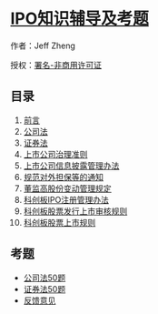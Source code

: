 # [IPO知识辅导及考题]()

作者：Jeff Zheng

授权：<a rel="license" href="http://creativecommons.org/licenses/by-nc/4.0/">署名-非商用许可证</a>

## 目录
1. [前言](#README)
1. [公司法](#docs/gong-si-fa)
1. [证券法](#docs/zheng-quan-fa)
1. [上市公司治理准则](#docs/治理准则)
1. [上市公司信息披露管理办法](#docs/上市公司信息披露管理办法)
1. [规范对外担保等的通知](#docs/规范对外担保等的通知)
1. [董监高股份变动管理规定](#docs/董监高股份变动管理规定)
1. [科创板IPO注册管理办法](#docs/科创板IPO注册管理办法)
1. [科创板股票发行上市审核规则](#docs/科创板股票发行上市审核规则)
1. [科创板股票上市规则](#docs/科创板股票上市规则)

## 考题
- [公司法50题](quiz/公司法.html)
- [证券法50题](quiz/证券法.html)
- [反馈意见](https://github.com/ruanyf/es6tutorial/issues)
